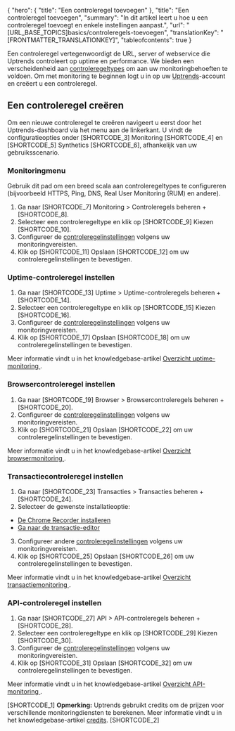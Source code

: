 {
  "hero": {
    "title": "Een controleregel toevoegen"
  },
  "title": "Een controleregel toevoegen",
  "summary": "In dit artikel leert u hoe u een controleregel toevoegt en enkele instellingen aanpast.",
  "url": "[URL_BASE_TOPICS]basics/controleregels-toevoegen",
  "translationKey": "[FRONTMATTER_TRANSLATIONKEY]",
  "tableofcontents": true
}

Een controleregel vertegenwoordigt de URL, server of webservice die Uptrends controleert op uptime en performance. We bieden een verscheidenheid aan [controleregeltypes]([LINK_URL_1]) om aan uw monitoringbehoeften te voldoen. Om met monitoring te beginnen logt u in op uw [Uptrends]([LINK_URL_2])-account en creëert u een controleregel.

## Een controleregel creëren

Om een nieuwe controleregel te creëren navigeert u eerst door het Uptrends-dashboard via het menu aan de linkerkant. U vindt de configuratieopties onder [SHORTCODE_3] Monitoring [SHORTCODE_4] en [SHORTCODE_5] Synthetics [SHORTCODE_6], afhankelijk van uw gebruiksscenario.

### Monitoringmenu

Gebruik dit pad om een breed scala aan controleregeltypes te configureren (bijvoorbeeld HTTPS, Ping, DNS, Real User Monitoring (RUM) en andere).

1. Ga naar [SHORTCODE_7] Monitoring > Controleregels beheren + [SHORTCODE_8].
2. Selecteer een controleregeltype en klik op [SHORTCODE_9] Kiezen [SHORTCODE_10].
3. Configureer de [controleregelinstellingen]([LINK_URL_3]) volgens uw monitoringvereisten.
4. Klik op [SHORTCODE_11] Opslaan [SHORTCODE_12] om uw controleregelinstellingen te bevestigen.

### Uptime-controleregel instellen

1. Ga naar [SHORTCODE_13] Uptime > Uptime-controleregels beheren + [SHORTCODE_14].
2. Selecteer een controleregeltype en klik op [SHORTCODE_15] Kiezen [SHORTCODE_16].
3. Configureer de [controleregelinstellingen]([LINK_URL_4]) volgens uw monitoringvereisten.
4. Klik op [SHORTCODE_17] Opslaan [SHORTCODE_18] om uw controleregelinstellingen te bevestigen.

Meer informatie vindt u in het knowledgebase-artikel [Overzicht uptime-monitoring
]([LINK_URL_5]).

### Browsercontroleregel instellen

1. Ga naar [SHORTCODE_19] Browser > Browsercontroleregels beheren + [SHORTCODE_20].
2. Configureer de [controleregelinstellingen]([LINK_URL_6]) volgens uw monitoringvereisten.
3. Klik op [SHORTCODE_21] Opslaan [SHORTCODE_22] om uw controleregelinstellingen te bevestigen.

Meer informatie vindt u in het knowledgebase-artikel [Overzicht browsermonitoring
]([LINK_URL_7]).

### Transactiecontroleregel instellen

1. Ga naar [SHORTCODE_23] Transacties > Transacties beheren + [SHORTCODE_24].
2. Selecteer de gewenste installatieoptie:

- [De Chrome Recorder installeren]([LINK_URL_8])
- [Ga naar de transactie-editor]([LINK_URL_9])

3. Configureer andere [controleregelinstellingen]([LINK_URL_10]) volgens uw monitoringvereisten.
4. Klik op [SHORTCODE_25] Opslaan [SHORTCODE_26] om uw controleregelinstellingen te bevestigen.

Meer informatie vindt u in het knowledgebase-artikel [Overzicht transactiemonitoring
]([LINK_URL_11]).

### API-controleregel instellen

1. Ga naar [SHORTCODE_27] API > API-controleregels beheren + [SHORTCODE_28].
2. Selecteer een controleregeltype en klik op [SHORTCODE_29] Kiezen [SHORTCODE_30].
3. Configureer de [controleregelinstellingen]([LINK_URL_12]) volgens uw monitoringvereisten.
4. Klik op [SHORTCODE_31] Opslaan [SHORTCODE_32] om uw controleregelinstellingen te bevestigen.

Meer informatie vindt u in het knowledgebase-artikel [Overzicht API-monitoring
]([LINK_URL_13]).

[SHORTCODE_1] **Opmerking:** Uptrends gebruikt credits om de prijzen voor verschillende monitoringdiensten te berekenen. Meer informatie vindt u in het knowledgebase-artikel [credits]([LINK_URL_14]). [SHORTCODE_2]